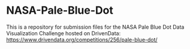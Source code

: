 # NASA-Pale-Blue-Dot
This is a repository for submission files for the NASA Pale Blue Dot Data Visualization Challenge hosted on DrivenData: https://www.drivendata.org/competitions/256/pale-blue-dot/ 


